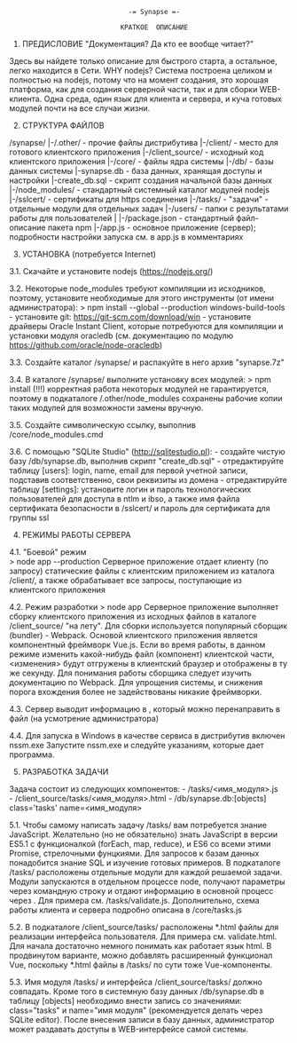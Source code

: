   
   
   
                                  -= Synapse =-
                           
                                КРАТКОЕ  ОПИСАНИЕ
                           
   
   1. ПРЕДИСЛОВИЕ                      "Документация? Да кто ее вообще читает?"
   
   Здесь вы найдете только описание для быстрого старта, а остальное, легко
 находится в Сети.
   WHY nodejs? Система построена целиком и полностью на nodejs, потому что на
 момент создания, это хорошая платформа, как для создания серверной части, так
 и для сборки WEB-клиента. Одна среда, один язык для клиента и сервера, и куча
 готовых модулей почти на все случаи жизни.
   
   2. СТРУКТУРА ФАЙЛОВ
    
 /synapse/
     |-/.other/        - прочие файлы дистрибутива
     |-/client/        - место для готового клиентского приложения
     |-/client_source/ - исходный код клиентского приложения
     |-/core/          - файлы ядра системы
     |-/db/            - базы данных системы
       |-synapse.db    - база данных, хранящая доступы и настройки
       |-create_db.sql - скрипт создания начальной базы данных
     |-/node_modules/  - стандартный системный каталог модулей nodejs
     |-/sslcert/       - сертификаты для https соединения
     |-/tasks/         - "задачи" - отдельные модули для отдельных задач
     |-/users/         - папки с результатами работы для пользователей
     |
     |-/package.json    - стандартный файл-описание пакета npm
     |-/app.js          - основное приложение (сервер); подробности настройки
                         запуска см. в app.js в комментариях
   
   
   3. УСТАНОВКА 
     (потребуется Internet)
   
   3.1. Скачайте и установите nodejs (https://nodejs.org/)

   3.2. Некоторые node_modules требуют компиляции из исходников, поэтому, 
        установите необходимые для этого инструменты (от имени администратора):
          \> npm install --global --production windows-build-tools
        - установите git:  https://git-scm.com/download/win
        - установите драйверы Oracle Instant Client, которые потребуются для 
        компиляции и установки модуля oracledb (см. документацию по модулю
        https://github.com/oracle/node-oracledb) 

   3.3. Создайте каталог /synapse/ и распакуйте в него архив "synapse.7z"

   3.4. В каталоге /synapse/ выполните установку всех модулей:
          \> npm install
        (!!!) корректная работа некоторых модулей не гарантируется, поэтому
        в подкаталоге /.other/node_modules сохранены рабочие копии
        таких модулей для возможности замены вручную. 
   
   3.5. Создайте символическую ссылку, выполнив /core/node_modules.cmd

   3.6. С помощью "SQLite Studio" (http://sqlitestudio.pl): 
        - cоздайте чистую базу /db/synapse.db, выполнив скрипт "create_db.sql"
        - отредактируйте таблицу [users]: login, name, email для первой 
          учетной записи, подставив соответственно, свои реквизиты из домена
        - отредактируйте таблицу [settings]: установите логин и пароль 
          технологических пользователей для доступа в ntlm и ibso, а также
          имя файла сертификата безопасности в /sslcert/ и пароль для
          сертификата для группы ssl
      
    
   4. РЕЖИМЫ РАБОТЫ СЕРВЕРА
    
   4.1. "Боевой" режим  
          \> node app --production
   Серверное приложение отдает клиенту (по запросу) статические файлы с 
 клиентским приложением из каталога /client/, а также обрабатывает все 
 запросы, поступающие из клиентского приложения
   
   4.2. Режим разработки
          \> node app
   Серверное приложение выполняет сборку клиентского приложения из исходных
 файлов в каталоге /client_source/ "на лету". Для сборки используется популярный
 сборщик (bundler) - Webpack. Основой клиентского приложения является компонентный
 фреймворк Vue.js. Если во время работы, в данном режиме изменить какой-нибудь
 файл (компонент) клиентской части, <изменения> будут отгружены в клиентский 
 браузер и отображены в ту же секунду. Для понимания работы сборщика следует 
 изучить документацию по Webpack. Для упрощения системы, и снижения порога вхождения
 более не задействованы никакие фреймворки.
   
   4.3. Сервер выводит информацию в <stdout>, который можно перенаправить в 
 файл (на усмотрение администратора)
   
   4.4. Для запуска в Windows в качестве сервиса в дистрибутив включен nssm.exe
 Запустите nssm.exe и следуйте указаниям, которые дает программа.
   
   
   5. РАЗРАБОТКА ЗАДАЧИ
   
   Задача состоит из следующих компонентов:
    - /tasks/<имя_модуля>.js   
    - /client_source/tasks/<имя_модуля>.html 
    - /db/synapse.db:[objects] class='tasks' name=<имя_модуля>
   
   5.1. Чтобы самому написать задачу /tasks/ вам потребуется знание JavaScript.
 Желательно (но не обязательно) знать JavaScript в версии ES5.1 с функционалкой 
 (forEach, map, reduce), и ES6 со всеми этими Promise, стрелочными фунцкиями.
 Для запросов к базам данных понадобится знание SQL и изучение готовых примеров.
   В подкаталоге /tasks/ расположены отдельные модули для каждой решаемой 
 задачи. Модули запускаются в отдельном процессе node, получают параметры через 
 командную строку и отдают информацию в основной процесс через <stdout>. Для 
 примера см. /tasks/validate.js. Дополнительно, схема работы клиента и сервера 
 подробно описана в /core/tasks.js
   
   5.2. В подкаталоге /client_source/tasks/ расположены *.html файлы для
 реализации интерфейса пользователя. Для примера см. validate.html. Для начала
 достаточно немного понимать как работает язык html. В продвинутом варианте,
 можно добавлять расширенный функционал Vue, поскольку *.html файлы
 в /tasks/ по сути тоже Vue-компоненты.
   
   5.3. Имя модуля /tasks/ и интерфейса /client_source/tasks/ должно совпадать.
 Кроме того в системную базу данных /db/synapse.db в таблицу [objects] необходимо
 внести запись cо значениями: class="tasks" и name="имя модуля" (рекомендуется 
 делать через SQLite editor). После внесения записи в базу данных, администратор
 может раздавать доступы в WEB-интерфейсе самой системы.
   
   
   